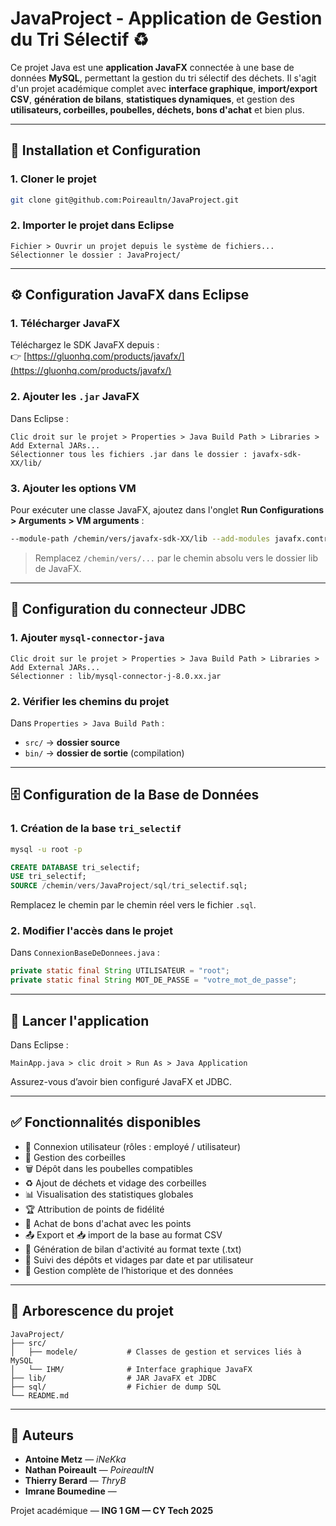 # JavaProject - Application de Gestion du Tri Sélectif ♻️

Ce projet Java est une **application JavaFX** connectée à une base de données **MySQL**, permettant la gestion du tri sélectif des déchets. Il s'agit d'un projet académique complet avec **interface graphique**, **import/export CSV**, **génération de bilans**, **statistiques dynamiques**, et gestion des **utilisateurs, corbeilles, poubelles, déchets, bons d'achat** et bien plus.

---

## 🔧 Installation et Configuration

### 1. Cloner le projet

```bash
git clone git@github.com:Poireaultn/JavaProject.git
```

### 2. Importer le projet dans Eclipse

```menu
Fichier > Ouvrir un projet depuis le système de fichiers...
Sélectionner le dossier : JavaProject/
```

---

## ⚙️ Configuration JavaFX dans Eclipse

### 1. Télécharger JavaFX

Téléchargez le SDK JavaFX depuis :  
👉 [https://gluonhq.com/products/javafx/](https://gluonhq.com/products/javafx/)

### 2. Ajouter les `.jar` JavaFX

Dans Eclipse :

```menu
Clic droit sur le projet > Properties > Java Build Path > Libraries > Add External JARs...
Sélectionner tous les fichiers .jar dans le dossier : javafx-sdk-XX/lib/
```

### 3. Ajouter les options VM

Pour exécuter une classe JavaFX, ajoutez dans l'onglet **Run Configurations > Arguments > VM arguments** :

```bash
--module-path /chemin/vers/javafx-sdk-XX/lib --add-modules javafx.controls,javafx.fxml
```

> Remplacez `/chemin/vers/...` par le chemin absolu vers le dossier lib de JavaFX.

---

## 🔌 Configuration du connecteur JDBC

### 1. Ajouter `mysql-connector-java`

```menu
Clic droit sur le projet > Properties > Java Build Path > Libraries > Add External JARs...
Sélectionner : lib/mysql-connector-j-8.0.xx.jar
```

### 2. Vérifier les chemins du projet

Dans `Properties > Java Build Path` :

- `src/` → **dossier source**
- `bin/` → **dossier de sortie** (compilation)

---

## 🗄️ Configuration de la Base de Données

### 1. Création de la base `tri_selectif`

```bash
mysql -u root -p
```

```sql
CREATE DATABASE tri_selectif;
USE tri_selectif;
SOURCE /chemin/vers/JavaProject/sql/tri_selectif.sql;
```

Remplacez le chemin par le chemin réel vers le fichier `.sql`.

### 2. Modifier l'accès dans le projet

Dans `ConnexionBaseDeDonnees.java` :

```java
private static final String UTILISATEUR = "root";
private static final String MOT_DE_PASSE = "votre_mot_de_passe";
```

---

## 🚀 Lancer l'application

Dans Eclipse :

```menu
MainApp.java > clic droit > Run As > Java Application
```

Assurez-vous d’avoir bien configuré JavaFX et JDBC.

---

## ✅ Fonctionnalités disponibles

- 🔐 Connexion utilisateur (rôles : employé / utilisateur)
- 🧺 Gestion des corbeilles
- 🗑️ Dépôt dans les poubelles compatibles
- ♻️ Ajout de déchets et vidage des corbeilles
- 📊 Visualisation des statistiques globales
- 🏆 Attribution de points de fidélité
- 🎫 Achat de bons d'achat avec les points
- 📤 Export et 📥 import de la base au format CSV
- 📄 Génération de bilan d'activité au format texte (.txt)
- 📅 Suivi des dépôts et vidages par date et par utilisateur
- 🧾 Gestion complète de l’historique et des données

---

## 📁 Arborescence du projet

```
JavaProject/
├── src/
│   ├── modele/           # Classes de gestion et services liés à MySQL
│   └── IHM/              # Interface graphique JavaFX
├── lib/                  # JAR JavaFX et JDBC
├── sql/                  # Fichier de dump SQL
└── README.md
```

---

## 👥 Auteurs

- **Antoine Metz** — _iNeKka_
- **Nathan Poireault** — _PoireaultN_
- **Thierry Berard** — _ThryB_
- **Imrane Boumedine** — 

Projet académique — **ING 1 GM — CY Tech 2025**
